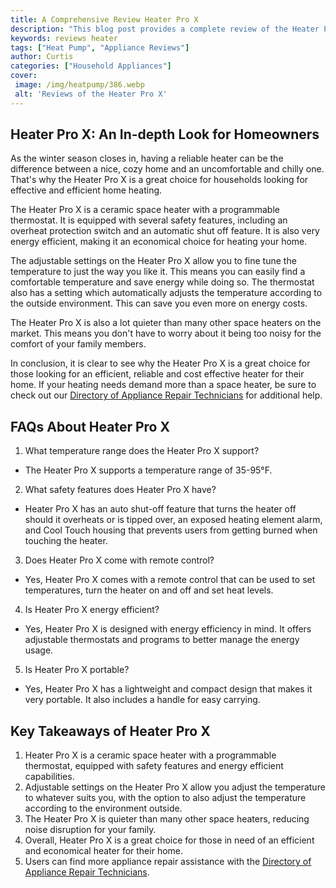 ```yaml
---
title: A Comprehensive Review Heater Pro X
description: "This blog post provides a complete review of the Heater Pro X electric heater including the pros and cons setup and installation and much more Learn about this heater and see if it is the right choice for you"
keywords: reviews heater
tags: ["Heat Pump", "Appliance Reviews"]
author: Curtis
categories: ["Household Appliances"]
cover: 
 image: /img/heatpump/386.webp
 alt: 'Reviews of the Heater Pro X'
---
```

## Heater Pro X: An In-depth Look for Homeowners 
As the winter season closes in, having a reliable heater can be the difference between a nice, cozy home and an uncomfortable and chilly one. That's why the Heater Pro X is a great choice for households looking for effective and efficient home heating. 

The Heater Pro X is a ceramic space heater with a programmable thermostat. It is equipped with several safety features, including an overheat protection switch and an automatic shut off feature. It is also very energy efficient, making it an economical choice for heating your home. 

The adjustable settings on the Heater Pro X allow you to fine tune the temperature to just the way you like it. This means you can easily find a comfortable temperature and save energy while doing so. The thermostat also has a setting which automatically adjusts the temperature according to the outside environment. This can save you even more on energy costs. 

The Heater Pro X is also a lot quieter than many other space heaters on the market. This means you don't have to worry about it being too noisy for the comfort of your family members. 

In conclusion, it is clear to see why the Heater Pro X is a great choice for those looking for an efficient, reliable and cost effective heater for their home. If your heating needs demand more than a space heater, be sure to check out our [Directory of Appliance Repair Technicians](./pages/appliance-repair-technicians) for additional help.

## FAQs About Heater Pro X

1. What temperature range does the Heater Pro X support? 
 - The Heater Pro X supports a temperature range of 35-95°F.

2. What safety features does Heater Pro X have?
 - Heater Pro X has an auto shut-off feature that turns the heater off should it overheats or is tipped over, an exposed heating element alarm, and Cool Touch housing that prevents users from getting burned when touching the heater. 

3. Does Heater Pro X come with remote control?
 - Yes, Heater Pro X comes with a remote control that can be used to set temperatures, turn the heater on and off and set heat levels. 

4. Is Heater Pro X energy efficient?
 - Yes, Heater Pro X is designed with energy efficiency in mind. It offers adjustable thermostats and programs to better manage the energy usage.

5. Is Heater Pro X portable?
 - Yes, Heater Pro X has a lightweight and compact design that makes it very portable. It also includes a handle for easy carrying.

## Key Takeaways of Heater Pro X
1. Heater Pro X is a ceramic space heater with a programmable thermostat, equipped with safety features and energy efficient capabilities.
2. Adjustable settings on the Heater Pro X allow you adjust the temperature to whatever suits you, with the option to also adjust the temperature according to the environment outside.
3. The Heater Pro X is quieter than many other space heaters, reducing noise disruption for your family. 
4. Overall, Heater Pro X is a great choice for those in need of an efficient and economical heater for their home.
5. Users can find more appliance repair assistance with the [Directory of Appliance Repair Technicians](./pages/appliance-repair-technicians).
